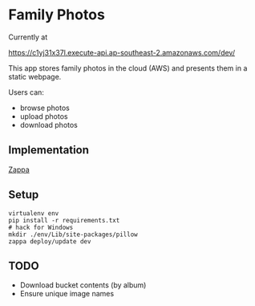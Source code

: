 # Family Photos

Currently at

https://c1yj31x37l.execute-api.ap-southeast-2.amazonaws.com/dev/

This app stores family photos in the cloud (AWS) and presents them in a static webpage.

Users can:

- browse photos
- upload photos
- download photos

## Implementation

[Zappa](https://github.com/Miserlou/Zappa#about)

## Setup

```
virtualenv env
pip install -r requirements.txt
# hack for Windows
mkdir ./env/Lib/site-packages/pillow
zappa deploy/update dev
```

## TODO

* Download bucket contents (by album)
* Ensure unique image names
